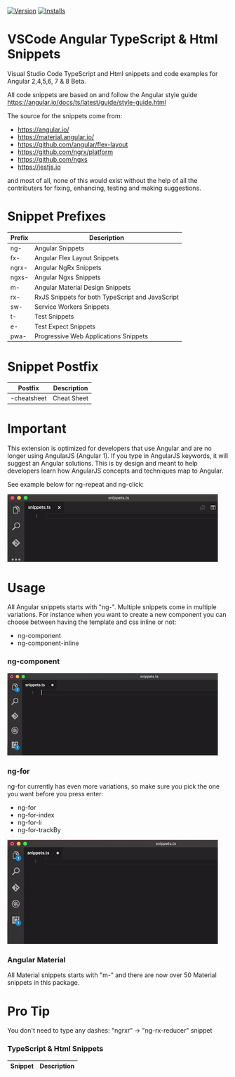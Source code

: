[![Version](https://vsmarketplacebadge.apphb.com/version/Mikael.Angular-BeastCode.svg)](https://marketplace.visualstudio.com/items?itemName=Mikael.Angular-BeastCode)
[![Installs](https://vsmarketplacebadge.apphb.com/installs-short/Mikael.Angular-BeastCode.svg)](https://marketplace.visualstudio.com/items?itemName=Mikael.Angular-BeastCode)

# VSCode Angular TypeScript & Html Snippets
Visual Studio Code TypeScript and Html snippets and code examples for Angular 2,4,5,6, 7 & 8 Beta. 

All code snippets are based on and follow the Angular style guide https://angular.io/docs/ts/latest/guide/style-guide.html

The source for the snippets come from:
* https://angular.io/
* https://material.angular.io/
* https://github.com/angular/flex-layout
* https://github.com/ngrx/platform
* https://github.com/ngxs
* https://jestjs.io

and most of all, none of this would exist without the help of all the contributers for fixing, enhancing, testing and making suggestions.

# Snippet Prefixes

| Prefix | Description |
| ------- | ----------|
| ng- | Angular Snippets |
| fx- | Angular Flex Layout Snippets |
| ngrx- | Angular NgRx Snippets |
| ngxs- | Angular Ngxs Snippets |
| m- | Angular Material Design Snippets |
| rx- | RxJS Snippets for both TypeScript and JavaScript |
| sw- | Service Workers Snippets |
| t- | Test Snippets |
| e- | Test Expect Snippets |
| pwa- | Progressive Web Applications Snippets |

# Snippet Postfix

| Postfix | Description |
| ------- | ----------|
| -cheatsheet | Cheat Sheet |

# Important
This extension is optimized for developers that use Angular and are no longer using AngularJS (Angular 1).
If you type in AngularJS keywords, it will suggest an Angular solutions. 
This is by design and meant to help developers learn how AngularJS concepts and techniques map to Angular.

See example below for ng-repeat and ng-click:

![ngRepeatSnippet](https://github.com/BeastCode/VSCode-Angular-TypeScript-Snippets/raw/master/images/ngRepeatSnippet.gif)


# Usage

All Angular snippets starts with "ng-".
Multiple snippets come in multiple variations. For instance when you want to create a new component you can choose between having the template and css inline or not:
* ng-component
* ng-component-inline


### ng-component

![ngComponentSnippet](https://github.com/BeastCode/VSCode-Angular-TypeScript-Snippets/raw/master/images/ngComponentSnippet.gif)

### ng-for

ng-for currently has even more variations, so make sure you pick the one you want before you press enter:
* ng-for
* ng-for-index
* ng-for-li
* ng-for-trackBy

![ngForSnippet](https://github.com/BeastCode/VSCode-Angular-TypeScript-Snippets/raw/master/images/ngForSnippet.gif)

### Angular Material
All Material snippets starts with "m-" and there are now over 50 Material snippets in this package.

# Pro Tip

You don't need to type any dashes: "ngrxr" -> "ng-rx-reducer" snippet


### TypeScript & Html Snippets

| Snippet | Description |
| ------- | ----------|
